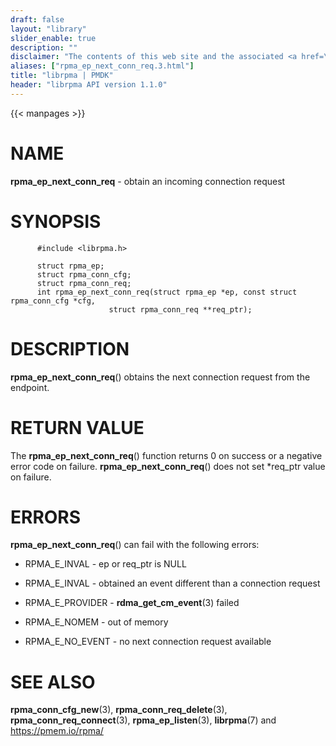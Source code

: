 ```yaml
---
draft: false
layout: "library"
slider_enable: true
description: ""
disclaimer: "The contents of this web site and the associated <a href=\"https://github.com/pmem\">GitHub repositories</a> are BSD-licensed open source."
aliases: ["rpma_ep_next_conn_req.3.html"]
title: "librpma | PMDK"
header: "librpma API version 1.1.0"
---
```

{{< manpages >}}

[comment]: <> (SPDX-License-Identifier: BSD-3-Clause)
[comment]: <> (Copyright 2020-2022, Intel Corporation)

# NAME

**rpma_ep_next_conn_req** - obtain an incoming connection request

# SYNOPSIS

          #include <librpma.h>

          struct rpma_ep;
          struct rpma_conn_cfg;
          struct rpma_conn_req;
          int rpma_ep_next_conn_req(struct rpma_ep *ep, const struct rpma_conn_cfg *cfg,
                          struct rpma_conn_req **req_ptr);

# DESCRIPTION

**rpma_ep_next_conn_req**() obtains the next connection request from the
endpoint.

# RETURN VALUE

The **rpma_ep_next_conn_req**() function returns 0 on success or a
negative error code on failure. **rpma_ep_next_conn_req**() does not set
\*req_ptr value on failure.

# ERRORS

**rpma_ep_next_conn_req**() can fail with the following errors:

-   RPMA_E\_INVAL - ep or req_ptr is NULL

-   RPMA_E\_INVAL - obtained an event different than a connection
    request

-   RPMA_E\_PROVIDER - **rdma_get_cm_event**(3) failed

-   RPMA_E\_NOMEM - out of memory

-   RPMA_E\_NO_EVENT - no next connection request available

# SEE ALSO

**rpma_conn_cfg_new**(3), **rpma_conn_req_delete**(3),
**rpma_conn_req_connect**(3), **rpma_ep_listen**(3), **librpma**(7) and
https://pmem.io/rpma/
